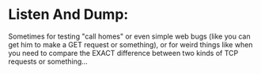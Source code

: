 Listen And Dump:
=====

Sometimes for testing "call homes" or even simple web bugs (like
you can get him to make a GET request or something), or for weird
things like when you need to compare the EXACT difference between two kinds 
of TCP requests or something...

